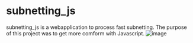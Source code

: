 # subnetting_js
subnetting_js is a webapplication to process fast subnetting. The purpose of this project was to get more comform with Javascript.
![image](https://user-images.githubusercontent.com/96989243/183313250-4f7dce12-12ba-475e-a3f8-d2d8f6279add.png)
